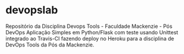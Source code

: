 # devopslab
Repositório da Disciplina Devops Tools - Faculdade Mackenzie - Pós DevOps
Aplicação Simples em Python/Flask com teste usando Unittest integrado ao Travis-CI fazendo deploy no Heroku para a disciplina de DevOps Tools da Pós da Mackenzie.
